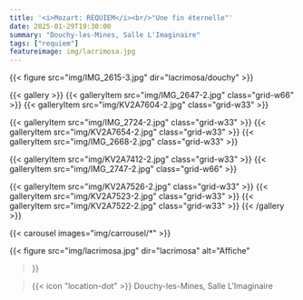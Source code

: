 ```yaml
---
title: '<i>Mozart: REQUIEM</i><br/>"Une fin éternelle"'
date: 2025-01-29T19:30:00
summary: "Douchy-les-Mines, Salle L'Imaginaire"
tags: ["requiem"]
featureimage: img/lacrimosa.jpg
---
```

{{< figure src="img/IMG_2615-3.jpg" dir="lacrimosa/douchy" >}}

{{< gallery >}}
  {{< galleryItem src="img/IMG_2647-2.jpg" class="grid-w66" >}}
  {{< galleryItem src="img/KV2A7604-2.jpg" class="grid-w33" >}}

  {{< galleryItem src="img/IMG_2724-2.jpg" class="grid-w33" >}}
  {{< galleryItem src="img/KV2A7654-2.jpg" class="grid-w33" >}}
  {{< galleryItem src="img/IMG_2668-2.jpg" class="grid-w33" >}}

  {{< galleryItem src="img/KV2A7412-2.jpg" class="grid-w33" >}}
  {{< galleryItem src="img/IMG_2747-2.jpg" class="grid-w66" >}}

  {{< galleryItem src="img/KV2A7526-2.jpg" class="grid-w33" >}}
  {{< galleryItem src="img/KV2A7523-2.jpg" class="grid-w33" >}}
  {{< galleryItem src="img/KV2A7522-2.jpg" class="grid-w33" >}}
{{< /gallery >}}

{{< carousel images="img/carrousel/*" >}}

{{< figure
    src="img/lacrimosa.jpg"
    dir="lacrimosa"
    alt="Affiche"
>}}

> {{< icon "location-dot" >}} Douchy-les-Mines, Salle L'Imaginaire

